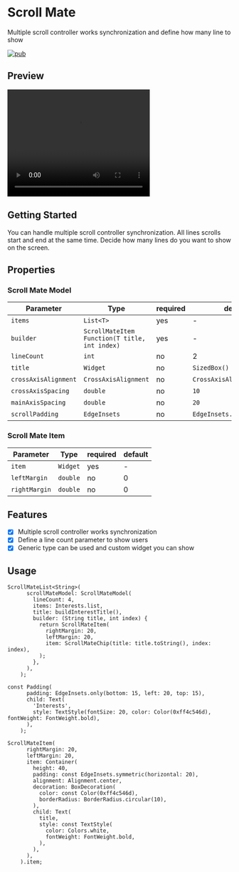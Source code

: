  # Scroll Mate

Multiple scroll controller works synchronization and define how many line to show

[![pub](https://img.shields.io/pub/v/scroll_mate)](https://pub.dev/packages/scroll_mate)

## Preview

<video id="video" width="320" height="240" controls>
   <source src="https://drive.google.com/file/d/1yUTFdm7fwbvYlsjpRL_ypuQhoN27j9p4/view?usp=sharing" type='video/mp4'>
   Your browser does not support the video tag.
</video> 

## Getting Started

You can handle multiple scroll controller synchronization. All lines scrolls start and end at the
same time. Decide how many lines do you want to show on the screen.

## Properties

### Scroll Mate Model

| Parameter            | Type                                          | required | default                    |
|----------------------|-----------------------------------------------|----------|----------------------------|
| `items`              | `List<T>`                                     | yes      | -                          |
| `builder`            | `ScrollMateItem Function(T title, int index)` | yes      | -                          |
| `lineCount`          | `int`                                         | no       | 2                          |
| `title`              | `Widget`                                      | no       | `SizedBox()`               |
| `crossAxisAlignment` | `CrossAxisAlignment`                          | no       | `CrossAxisAlignment.start` |
| `crossAxisSpacing`   | `double`                                      | no       | `10`                       |
| `mainAxisSpacing`    | `double`                                      | no       | `20`                       |
| `scrollPadding`      | `EdgeInsets`                                  | no       | `EdgeInsets.zero`          |

### Scroll Mate Item

| Parameter     | Type     | required | default |
|---------------|----------|----------|---------|
| `item`        | `Widget` | yes      | -       |
| `leftMargin`  | `double` | no       | 0       |
| `rightMargin` | `double` | no       | 0       |

## Features

- [x] Multiple scroll controller works synchronization
- [x] Define a line count parameter to show users
- [x] Generic type can be used and custom widget you can show

## Usage

```
ScrollMateList<String>(
      scrollMateModel: ScrollMateModel(
        lineCount: 4,
        items: Interests.list,
        title: buildInterestTitle(),
        builder: (String title, int index) {
          return ScrollMateItem(
            rightMargin: 20,
            leftMargin: 20,
            item: ScrollMateChip(title: title.toString(), index: index),
          );
        },
      ),
    );
```

```
const Padding(
      padding: EdgeInsets.only(bottom: 15, left: 20, top: 15),
      child: Text(
        'Interests',
        style: TextStyle(fontSize: 20, color: Color(0xff4c546d), fontWeight: FontWeight.bold),
      ),
    );
```

```
ScrollMateItem(
      rightMargin: 20,
      leftMargin: 20,
      item: Container(
        height: 40,
        padding: const EdgeInsets.symmetric(horizontal: 20),
        alignment: Alignment.center,
        decoration: BoxDecoration(
          color: const Color(0xff4c546d),
          borderRadius: BorderRadius.circular(10),
        ),
        child: Text(
          title,
          style: const TextStyle(
            color: Colors.white,
            fontWeight: FontWeight.bold,
          ),
        ),
      ),
    ).item;
```
